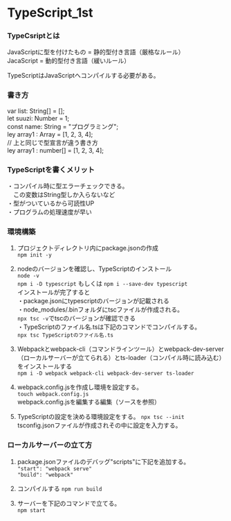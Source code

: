 # TypeScript_1st

### TypeCsriptとは

JavaScriptに型を付けたもの = 静的型付き言語（厳格なルール）<br>
JacaScript = 動的型付き言語（緩いルール）<br>

TypeScriptはJavaScriptへコンパイルする必要がある。<br>

### 書き方

var list: String[] = [];<br>
let suuzi: Number = 1;<br>
const name: String = "プログラミング";<br>
ley array1 : Array<number> = [1, 2, 3, 4];<br>
// 上と同じで型宣言が違う書き方<br>
ley array1 : number[] = [1, 2, 3, 4];<br>

### TypeScriptを書くメリット

・コンパイル時に型エラーチェックできる。<br>
　この変数はString型しか入らないなど<br>
・型がついているから可読性UP<br>
・プログラムの処理速度が早い<br>

### 環境構築

1. プロジェクトディレクトリ内にpackage.jsonの作成<br>
` npm init -y `<br>

2. nodeのバージョンを確認し、TypeScriptのインストール<br>
` node -v `<br>
` npm i -D typescript ` もしくは ` npm i --save-dev typescript `<br>
インストールが完了すると<br>
・package.jsonにtypescriptのバージョンが記載される<br>
・node_modules/.binフォルダにtscファイルが作成される。<br>
  ` npx tsc -v `でtscのバージョンが確認できる<br>
・TypeScriptのファイル名.tsは下記のコマンドでコンパイルする。<br>
` npx tsc TypeScriptのファイル名.ts `<br>

3. Webpackとwebpack-cli（コマンドラインツール）とwebpack-dev-server（ローカルサーバーが立てられる）とts-loader（コンパイル時に読み込む）をインストールする<br>
` npm i -D webpack webpack-cli webpack-dev-server ts-loader `

4. webpack.config.jsを作成し環境を設定する。<br>
` touch webpack.config.js `<br>
webpack.config.jsを編集する編集（ソースを参照）<br>

5. TypeScriptの設定を決める環境設定をする。
` npx tsc --init `<br>
tsconfig.jsonファイルが作成されその中に設定を入力する。<br>

### ローカルサーバーの立て方

1. package.jsonファイルのデバッグ"scripts"に下記を追加する。<br>
` "start": "webpack serve" `<br>
` "build": "webpack" `<br>

2. コンパイルする
` npm run build `
  
3. サーバーを下記のコマンドで立てる。<br>
` npm start `
